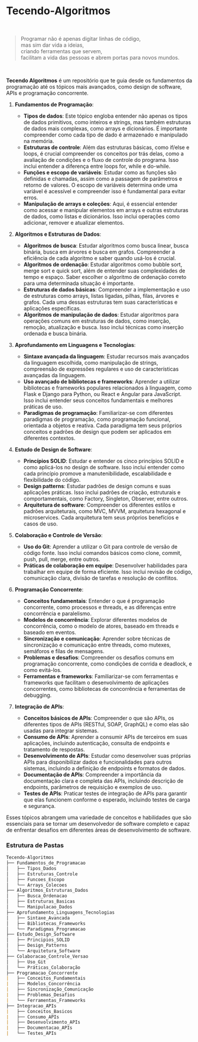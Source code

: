 # Tecendo-Algoritmos
<br>

> Programar não é apenas digitar linhas de código,<br>
   mas sim dar vida a ideias,<br>
   criando ferramentas que servem, <br>
   facilitam a vida das pessoas e abrem portas para novos mundos.
<br>

**Tecendo Algoritmos** é um repositório que te guia desde os fundamentos da programação até os tópicos mais avançados, como design de software, APIs e programação concorrente.

1. **Fundamentos de Programação**:
   - **Tipos de dados**: Este tópico engloba entender não apenas os tipos de dados primitivos, como inteiros e strings, mas também estruturas de dados mais complexas, como arrays e dicionários. É importante compreender como cada tipo de dado é armazenado e manipulado na memória.
   - **Estruturas de controle**: Além das estruturas básicas, como if/else e loops, é crucial compreender os conceitos por trás delas, como a avaliação de condições e o fluxo de controle do programa. Isso inclui entender a diferença entre loops for, while e do-while.
   - **Funções e escopo de variáveis**: Estudar como as funções são definidas e chamadas, assim como a passagem de parâmetros e retorno de valores. O escopo de variáveis determina onde uma variável é acessível e compreender isso é fundamental para evitar erros.
   - **Manipulação de arrays e coleções**: Aqui, é essencial entender como acessar e manipular elementos em arrays e outras estruturas de dados, como listas e dicionários. Isso inclui operações como adicionar, remover e atualizar elementos.

2. **Algoritmos e Estruturas de Dados**:
   - **Algoritmos de busca**: Estudar algoritmos como busca linear, busca binária, busca em árvores e busca em grafos. Compreender a eficiência de cada algoritmo e saber quando usá-los é crucial.
   - **Algoritmos de ordenação**: Estudar algoritmos como bubble sort, merge sort e quick sort, além de entender suas complexidades de tempo e espaço. Saber escolher o algoritmo de ordenação correto para uma determinada situação é importante.
   - **Estruturas de dados básicas**: Compreender a implementação e uso de estruturas como arrays, listas ligadas, pilhas, filas, árvores e grafos. Cada uma dessas estruturas tem suas características e aplicações específicas.
   - **Algoritmos de manipulação de dados**: Estudar algoritmos para operações comuns em estruturas de dados, como inserção, remoção, atualização e busca. Isso inclui técnicas como inserção ordenada e busca binária.

3. **Aprofundamento em Linguagens e Tecnologias**:
   - **Sintaxe avançada da linguagem**: Estudar recursos mais avançados da linguagem escolhida, como manipulação de strings, compreensão de expressões regulares e uso de características avançadas da linguagem.
   - **Uso avançado de bibliotecas e frameworks**: Aprender a utilizar bibliotecas e frameworks populares relacionados à linguagem, como Flask e Django para Python, ou React e Angular para JavaScript. Isso inclui entender seus conceitos fundamentais e melhores práticas de uso.
   - **Paradigmas de programação**: Familiarizar-se com diferentes paradigmas de programação, como programação funcional, orientada a objetos e reativa. Cada paradigma tem seus próprios conceitos e padrões de design que podem ser aplicados em diferentes contextos.

4. **Estudo de Design de Software**:
   - **Princípios SOLID**: Estudar e entender os cinco princípios SOLID e como aplicá-los no design de software. Isso inclui entender como cada princípio promove a manutenibilidade, escalabilidade e flexibilidade do código.
   - **Design patterns**: Estudar padrões de design comuns e suas aplicações práticas. Isso inclui padrões de criação, estruturais e comportamentais, como Factory, Singleton, Observer, entre outros.
   - **Arquitetura de software**: Compreender os diferentes estilos e padrões arquiteturais, como MVC, MVVM, arquitetura hexagonal e microservices. Cada arquitetura tem seus próprios benefícios e casos de uso.

5. **Colaboração e Controle de Versão**:
   - **Uso do Git**: Aprender a utilizar o Git para controle de versão de código fonte. Isso inclui comandos básicos como clone, commit, push, pull, merge, entre outros.
   - **Práticas de colaboração em equipe**: Desenvolver habilidades para trabalhar em equipe de forma eficiente. Isso inclui revisão de código, comunicação clara, divisão de tarefas e resolução de conflitos.

6. **Programação Concorrente**:
   - **Conceitos fundamentais**: Entender o que é programação concorrente, como processos e threads, e as diferenças entre concorrência e paralelismo.
   - **Modelos de concorrência**: Explorar diferentes modelos de concorrência, como o modelo de atores, baseado em threads e baseado em eventos.
   - **Sincronização e comunicação**: Aprender sobre técnicas de sincronização e comunicação entre threads, como mutexes, semáforos e filas de mensagens.
   - **Problemas e desafios**: Compreender os desafios comuns em programação concorrente, como condições de corrida e deadlock, e como evitá-los.
   - **Ferramentas e frameworks**: Familiarizar-se com ferramentas e frameworks que facilitam o desenvolvimento de aplicações concorrentes, como bibliotecas de concorrência e ferramentas de debugging.

7. **Integração de APIs**:
   - **Conceitos básicos de APIs**: Compreender o que são APIs, os diferentes tipos de APIs (RESTful, SOAP, GraphQL) e como elas são usadas para integrar sistemas.
   - **Consumo de APIs**: Aprender a consumir APIs de terceiros em suas aplicações, incluindo autenticação, consulta de endpoints e tratamento de respostas.
   - **Desenvolvimento de APIs**: Estudar como desenvolver suas próprias APIs para disponibilizar dados e funcionalidades para outros sistemas, incluindo a definição de endpoints e formatos de dados.
   - **Documentação de APIs**: Compreender a importância da documentação clara e completa das APIs, incluindo descrição de endpoints, parâmetros de requisição e exemplos de uso.
   - **Testes de APIs**: Praticar testes de integração de APIs para garantir que elas funcionem conforme o esperado, incluindo testes de carga e segurança.

Esses tópicos abrangem uma variedade de conceitos e habilidades que são essenciais para se tornar um desenvolvedor de software completo e capaz de enfrentar desafios em diferentes áreas de desenvolvimento de software.
### Estrutura de Pastas
```markdown
Tecendo-Algoritmos
├── Fundamentos_de_Programacao
│   ├── Tipos_Dados
│   ├── Estruturas_Controle
│   ├── Funcoes_Escopo
│   └── Arrays_Colecoes
├── Algoritmos_Estruturas_Dados
│   ├── Busca_Ordenacao
│   ├── Estruturas_Basicas
│   └── Manipulacao_Dados
├── Aprofundamento_Linguagens_Tecnologias
│   ├── Sintaxe_Avancada
│   ├── Bibliotecas_Frameworks
│   └── Paradigmas_Programacao
├── Estudo_Design_Software
│   ├── Principios_SOLID
│   ├── Design_Patterns
│   └── Arquitetura_Software
├── Colaboracao_Controle_Versao
│   ├── Uso_Git
│   └── Práticas_Colaboração
├── Programacao_Concorrente
|   ├── Conceitos_Fundamentais
|   ├── Modelos_Concorrência
|   ├── Sincronização_Comunicação
|   ├── Problemas_Desafios
|   └── Ferramentas_Frameworks
├── Integracao_APIs
|   ├── Conceitos_Basicos
|   ├── Consumo_APIs
|   ├── Desenvolvimento_APIs
|   ├── Documentacao_APIs
|   └── Testes_APIs
```

